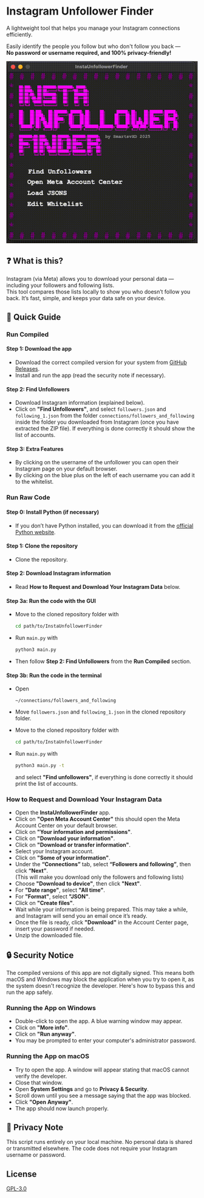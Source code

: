 # Instagram Unfollower Finder

A lightweight tool that helps you manage your Instagram connections efficiently.

Easily identify the people you follow but who don't follow you back —  
**No password or username required, and 100% privacy-friendly!**

<p align="center">
  <img src="assets/demo.gif" alt="App Demo" width="600"/>
</p>

## ❓ What is this?

Instagram (via Meta) allows you to download your personal data — including your followers and following lists.  
This tool compares those lists locally to show you who doesn’t follow you back. It’s fast, simple, and keeps your data safe on your device.

## 📗 Quick Guide

### Run Compiled

#### Step 1: Download the app

- Download the correct compiled version for your system from [GitHub Releases](https://github.com/SmartsvXD/InstaUnfollowerFinder/releases).
- Install and run the app (read the security note if necessary).

#### Step 2: Find Unfollowers

- Download Instagram information (explained below).
- Click on **"Find Unfollowers"**, and select `followers.json` and `following_1.json` from the folder `connections/followers_and_following` inside the folder you downloaded from Instagram (once you have extracted the ZIP file). If everything is done correctly it should show the list of accounts.

#### Step 3: Extra Features

- By clicking on the username of the unfollower you can open their Instagram page on your default browser.
- By clicking on the blue plus on the left of each username you can add it to the whitelist.

### Run Raw Code

#### Step 0: Install Python (if necessary)

- If you don’t have Python installed, you can download it from the [official Python website](https://www.python.org/).

#### Step 1: Clone the repository

- Clone the repository.

#### Step 2: Download Instagram information

- Read **How to Request and Download Your Instagram Data** below.
  
#### Step 3a: Run the code with the GUI

- Move to the cloned repository folder with  

  ``` bash
  cd path/to/InstaUnfollowerFinder
  ```

- Run `main.py` with  

  ``` bash
  python3 main.py
  ```

- Then follow **Step 2: Find Unfollowers** from the **Run Compiled** section.

#### Step 3b: Run the code in the terminal

- Open  

  ``` text
  ~/connections/followers_and_following
  ```

- Move `followers.json` and `following_1.json` in the cloned repository folder.
- Move to the cloned repository folder with  

  ``` bash
  cd path/to/InstaUnfollowerFinder
  ```

- Run `main.py` with  

  ``` bash
  python3 main.py -t
  ```

  and select **"Find unfollowers"**, if everything is done correctly it should print the list of accounts.

### How to Request and Download Your Instagram Data

- Open the **InstaUnfollowerFinder** app.
- Click on **"Open Meta Account Center"** this should open the Meta Account Center on your default browser.
- Click on **"Your information and permissions"**.
- Click on **"Download your information"**.
- Click on **"Download or transfer information"**.
- Select your Instagram account.
- Click on **"Some of your information"**.
- Under the **“Connections”** tab, select **“Followers and following”**, then click **“Next”**. \
  (This will make you download only the followers and following lists)
- Choose **"Download to device"**, then click **"Next"**.
- For **"Date range"**, select **"All time"**.
- For **"Format"**, select **"JSON"**.
- Click on **"Create files"**.
- Wait while your information is being prepared. This may take a while, and Instagram will send you an email once it’s ready.
- Once the file is ready, click **"Download"** in the Account Center page, insert your password if needed.
- Unzip the downloaded file.

## 🔒 Security Notice

The compiled versions of this app are not digitally signed. This means both macOS and Windows may block the application when you try to open it, as the system doesn't recognize the developer. Here's how to bypass this and run the app safely.

### Running the App on Windows

- Double-click to open the app. A blue warning window may appear.
- Click on **"More info"**.
- Click on **"Run anyway"**.
- You may be prompted to enter your computer's administrator password.

### Running the App on macOS

- Try to open the app. A window will appear stating that macOS cannot verify the developer.
- Close that window.
- Open **System Settings** and go to **Privacy & Security**.
- Scroll down until you see a message saying that the app was blocked.
- Click **"Open Anyway"**.
- The app should now launch properly.

## 🔑 Privacy Note

This script runs entirely on your local machine. No personal data is shared or transmitted elsewhere. The code does not require your Instagram username or password.

## License

[GPL-3.0](LICENSE)
